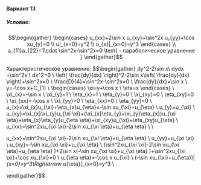 ﻿#### Вариант 13
##### Условие:
$$\begin{gather} \begin{cases} u_{xx}+2\sin x u_{xy}+\sin^2x u_{yy}+\cos xu_{y}=0 \\ u|_{x=0}=y^2 \\ u_{x}|_{x=0}=y^3 \end{cases} \\ a_{11}a_{22}=1\cdot \sin^2x-\sin^2x=0 \text{ - параболическое уравнение } \end{gather}$$

Характеристическое уравнение:
$$\begin{gather}
 dy^2-2\sin x\ dydx +\sin^2x \ dx^2=0  \\ 
\left( \frac{dy}{dx} \right)^2-2\sin x\left( \frac{dy}{dx} \right)+\sin^2x=0  \\ 
\frac{D}{4}=\sin^2x-\sin^2x=0  \\ 
\frac{dy}{dx}=\sin x  \\ 
y=-\cos x+C_{1}  \\ 
\begin{cases}
\xi=y+\cos x  \\ 
\eta=x
\end{cases}  \\ 
\xi_{x}=-\sin x  \\ 
\xi_{y}=1  \\ 
\eta_{x}=1  \\ 
\eta_{y}=0  \\ 
\xi_{xy}=0  \\ 
\eta_{xy}=0  \\ 
\xi_{xx}=-\cos x  \\ 
\xi_{yy}=0  \\ 
\eta_{xx}=0  \\ 
\eta_{yy}=0  \\ 
u_{x}=\xi_{x}u_{\xi}+\eta_{x}u_{\eta}=-\sin xu_{\xi}+u_{\eta}  \\ 
u_{y}=u_{\xi}  \\ 
u_{xy}=\xi_{x}\xi_{y}u_{\xi \xi}+(\xi_{x}\eta_{y}+\xi_{y}\eta_{x})u_{\xi \eta}+\eta_{x}\eta_{y}u_{\eta \eta}+\xi_{xy}u_{\xi}+\eta_{xy}u_{\eta}  \\ 
u_{xx}=\sin^2xu_{\xi \xi}-2\sin xu_{\xi \eta}+u_{\eta \eta}  \\ 
  \\  

u_{xx}=\sin^2xu_{\xi \xi}-2\sin xu_{\xi \eta}+u_{\eta \eta}  \\ 
u_{yy}=u_{\xi \xi}  \\ 
u_{xy}=-\sin xu_{\xi \xi}+u_{\xi \eta}  \\ 
(\sin^2xu_{\xi \xi}-2\sin xu_{\xi \eta}+u_{\eta \eta} )+2\sin x(-\sin xu_{\xi \xi}+u_{\xi \eta} )+\sin^2xu_{\xi \xi}+\cos xu_{\xi}=0  \\ 
u_{\eta \eta}=-\cos x u_{\xi}  \\ 
(-\sin xu_{\xi}+u_{\eta})|_{x=0}=y^3\Rightarrow u_{\eta}|_{x=0}=y^3  \\ 


\end{gather}$$

